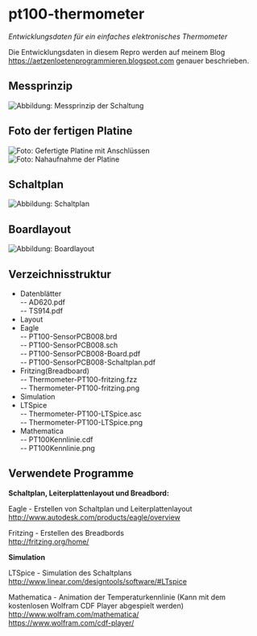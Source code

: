 # pt100-thermometer
_Entwicklungsdaten für ein einfaches elektronisches Thermometer_  

Die Entwicklungsdaten in diesem Repro werden auf meinem Blog https://aetzenloetenprogrammieren.blogspot.com genauer beschrieben.  

## Messprinzip

![Abbildung: Messprinzip der Schaltung](https://1.bp.blogspot.com/-sUsuemqTBg4/WGllBCRqKYI/AAAAAAAABcA/glkfT6HTdn4-_DxHh0Zu9UhpTRzCEqtQQCLcB/s1600/SchemaThermometer.png)

## Foto der fertigen Platine

![Foto: Gefertigte Platine mit Anschlüssen](https://2.bp.blogspot.com/-4MNuEN4KeFw/WG68GOfkDpI/AAAAAAAABc8/66cPxKV0v6g61S2599TF18dldqiJyvLIwCLcB/s400/ThermometerKomplett.JPG)
![Foto: Nahaufnahme der Platine](https://3.bp.blogspot.com/-d9vJRBQKwKw/WGlgnKmBHHI/AAAAAAAABbk/0Kl6VainipcIt5Gat1BVhwMjtIKbFlucQCEw/s1600/2016-06-17%2BZusammenbau%2Bund%2BTest%2BThermometer%2BEmbedded%2BSystems%2BII%2B03.JPG)


## Schaltplan

![Abbildung: Schaltplan](https://3.bp.blogspot.com/-TS-TLyZcL_k/WGlUXL8bOqI/AAAAAAAABbI/PiYYQ6rcQIYi7dA0qAJg71pB2Hod7toQwCLcB/s640/PT100-SensorPCB008-Schaltplan.png)

## Boardlayout

![Abbildung: Boardlayout](https://4.bp.blogspot.com/-1wuYVZe9Mkw/WGlUdOnFUrI/AAAAAAAABbM/CsCmA24NAeU_r4sl4d5Ufzlh1tP0ziuUgCLcB/s400/PT100-SensorPCB008-Board.png)


## Verzeichnisstruktur

* Datenblätter  
 -- AD620.pdf  
 -- TS914.pdf  
* Layout  
 * Eagle  
  -- PT100-SensorPCB008.brd  
  -- PT100-SensorPCB008.sch  
  -- PT100-SensorPCB008-Board.pdf  
  -- PT100-SensorPCB008-Schaltplan.pdf  
 * Fritzing(Breadboard)  
   -- Thermometer-PT100-fritzing.fzz  
   -- Thermometer-PT100-fritzing.png  
* Simulation  
 * LTSpice  
   -- Thermometer-PT100-LTSpice.asc  
   -- Thermometer-PT100-LTSpice.png  
 * Mathematica  
   -- PT100Kennlinie.cdf  
   -- PT100Kennlinie.png  


## Verwendete Programme

__Schaltplan, Leiterplattenlayout und Breadbord:__

Eagle - Erstellen von Schaltplan und Leiterplattenlayout  
http://www.autodesk.com/products/eagle/overview  

Fritzing - Erstellen des Breadbords  
http://fritzing.org/home/  

__Simulation__

LTSpice - Simulation des Schaltplans  
http://www.linear.com/designtools/software/#LTspice  

Mathematica - Animation der Temperaturkennlinie (Kann mit dem kostenlosen Wolfram CDF Player abgespielt werden)  
http://www.wolfram.com/mathematica/  
https://www.wolfram.com/cdf-player/  


